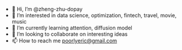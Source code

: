 - 👋 Hi, I’m @zheng-zhu-dopay
- 👀 I’m interested in data science, optimization, fintech, travel, movie, music
- 🌱 I’m currently learning attention, diffusion model
- 💞️ I’m looking to collaborate on interesting ideas
- 📫 How to reach me poorlyeric@gmail.com

<!---
zheng-zhu-dopay/zheng-zhu-dopay is a ✨ special ✨ repository because its `README.md` (this file) appears on your GitHub profile.
You can click the Preview link to take a look at your changes.
--->
